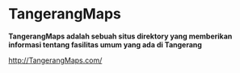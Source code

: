 # TangerangMaps #

**TangerangMaps adalah sebuah situs direktory yang memberikan informasi tentang fasilitas umum yang ada di Tangerang**

http://TangerangMaps.com/